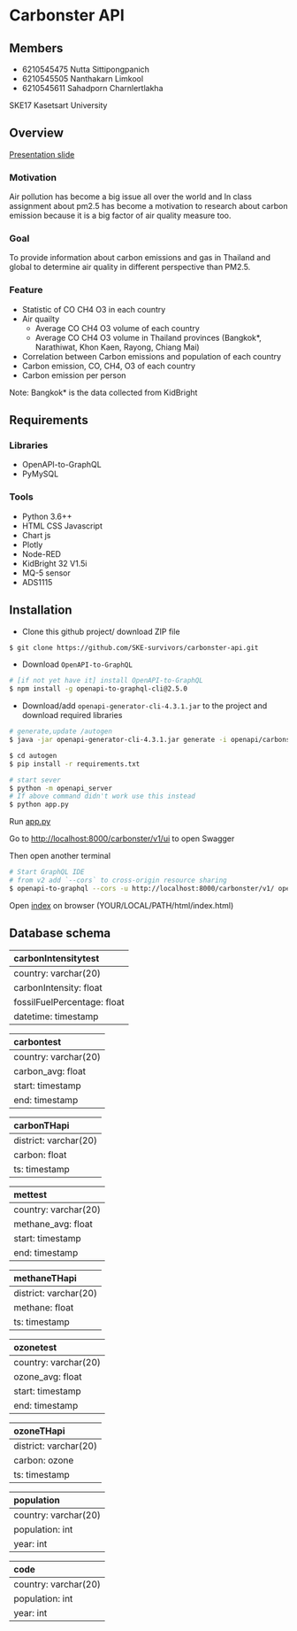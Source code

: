 # Carbonster API

## Members

- 6210545475 Nutta Sittipongpanich
- 6210545505 Nanthakarn Limkool
- 6210545611 Sahadporn Charnlertlakha

SKE17 Kasetsart University

## Overview

[Presentation slide](https://drive.google.com/file/d/1TIyIySlGJfEID2mTeglj6w8EQ-9uLhL-/view?usp=sharing)

### Motivation

Air pollution has become a big issue all over the world and In class assignment about pm2.5 has become a motivation to research about carbon emission because it is a big factor of air quality measure too.

### Goal

To provide information about carbon emissions and gas in Thailand and global to determine air quality in different perspective than PM2.5.

### Feature

- Statistic of CO CH4 O3 in each country
- Air quailty
  - Average CO CH4 O3 volume of each country
  - Average CO CH4 O3 volume in Thailand provinces (Bangkok\*, Narathiwat, Khon Kaen, Rayong, Chiang Mai)
- Correlation between Carbon emissions and population of each country
- Carbon emission, CO, CH4, O3 of each country
- Carbon emission per person

Note: Bangkok\* is the data collected from KidBright

## Requirements

### Libraries

- OpenAPI-to-GraphQL
- PyMySQL

### Tools

- Python 3.6++
- HTML CSS Javascript
- Chart js
- Plotly
- Node-RED
- KidBright 32 V1.5i
- MQ-5 sensor
- ADS1115

## Installation

- Clone this github project/ download ZIP file

```bash
$ git clone https://github.com/SKE-survivors/carbonster-api.git
```

- Download `OpenAPI-to-GraphQL`

```bash
# [if not yet have it] install OpenAPI-to-GraphQL
$ npm install -g openapi-to-graphql-cli@2.5.0
```

- Download/add `openapi-generator-cli-4.3.1.jar` to the project and download required libraries

```bash
# generate,update /autogen
$ java -jar openapi-generator-cli-4.3.1.jar generate -i openapi/carbonster-api.yaml -o autogen -g python-flask

$ cd autogen
$ pip install -r requirements.txt

# start sever
$ python -m openapi_server
# If above command didn't work use this instead
$ python app.py
```

Run [app.py](app.py)

Go to <http://localhost:8000/carbonster/v1/ui> to open Swagger

Then open another terminal

```bash
# Start GraphQL IDE
# from v2 add `--cors` to cross-origin resource sharing
$ openapi-to-graphql --cors -u http://localhost:8000/carbonster/v1/ openapi/carbonster-api.yaml
```

Open [index](html/index.html) on browser (YOUR/LOCAL/PATH/html/index.html)

## Database schema

| carbonIntensitytest         |
| :-------------------------- |
| country: varchar(20)        |
| carbonIntensity: float      |
| fossilFuelPercentage: float |
| datetime: timestamp         |

| carbontest           |
| :------------------- |
| country: varchar(20) |
| carbon_avg: float    |
| start: timestamp     |
| end: timestamp       |

| carbonTHapi           |
| :-------------------- |
| district: varchar(20) |
| carbon: float         |
| ts: timestamp         |

| mettest              |
| :------------------- |
| country: varchar(20) |
| methane_avg: float   |
| start: timestamp     |
| end: timestamp       |

| methaneTHapi          |
| :-------------------- |
| district: varchar(20) |
| methane: float        |
| ts: timestamp         |

| ozonetest            |
| :------------------- |
| country: varchar(20) |
| ozone_avg: float     |
| start: timestamp     |
| end: timestamp       |

| ozoneTHapi            |
| :-------------------- |
| district: varchar(20) |
| carbon: ozone         |
| ts: timestamp         |

| population           |
| :------------------- |
| country: varchar(20) |
| population: int      |
| year: int            |

| code                 |
| :------------------- |
| country: varchar(20) |
| population: int      |
| year: int            |
